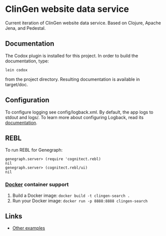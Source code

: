# ClinGen website data service

Current iteration of ClinGen website data service. Based on Clojure, Apache Jena, and Pedestal.

## Documentation

The Codox plugin is installed for this project. In order to build the documentation, type:

    lein codox
    
from the project directory. Resulting documentation is available in target/doc.

## Configuration

To configure logging see config/logback.xml. By default, the app logs to stdout and logs/.
To learn more about configuring Logback, read its [documentation](http://logback.qos.ch/documentation.html).

## REBL

To run REBL for Genegraph:

```
genegraph.server> (require 'cognitect.rebl)
nil
genegraph.server> (cognitect.rebl/ui)
nil
```


### [Docker](https://www.docker.com/) container support

1. Build a Docker image: `docker build -t clingen-search .`
2. Run your Docker image: `docker run -p 8888:8888 clingen-search`

## Links
* [Other examples](https://github.com/pedestal/samples)

